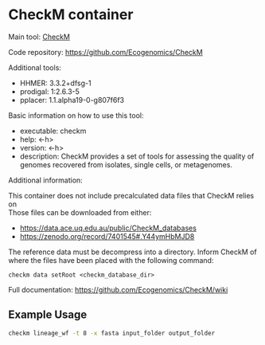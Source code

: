 # CheckM container

Main tool: [CheckM](https://github.com/Ecogenomics/CheckM)
  
Code repository: https://github.com/Ecogenomics/CheckM

Additional tools:
- HHMER: 3.3.2+dfsg-1
- prodigal: 1:2.6.3-5
- pplacer: 1.1.alpha19-0-g807f6f3

Basic information on how to use this tool:
- executable: checkm
- help: <-h>
- version: <-h>
- description: CheckM provides a set of tools for assessing the quality of genomes recovered from isolates, single cells, or metagenomes.

Additional information:

This container does not include precalculated data files that CheckM relies on</br>
Those files can be downloaded from either:
- https://data.ace.uq.edu.au/public/CheckM_databases
- https://zenodo.org/record/7401545#.Y44ymHbMJD8

The reference data must be decompress into a directory. Inform CheckM of where the files have been placed with the following command:
```
checkm data setRoot <checkm_database_dir>
```

Full documentation: https://github.com/Ecogenomics/CheckM/wiki

## Example Usage

```bash
checkm lineage_wf -t 8 -x fasta input_folder output_folder
```
